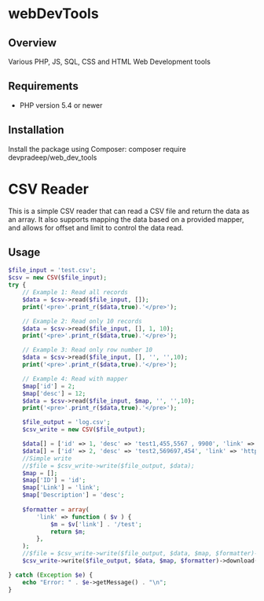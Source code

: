 # webDevTools

## Overview

Various PHP, JS, SQL, CSS and HTML Web Development tools

## Requirements

* PHP version 5.4 or newer

## Installation

Install the package using Composer:
composer require devpradeep/web_dev_tools

# CSV Reader

This is a simple CSV reader that can read a CSV file and return the data as an array. It also supports mapping the data based on a provided mapper, and allows for offset and limit to control the data read.

## Usage

```php
$file_input = 'test.csv';
$csv = new CSV($file_input);
try {
    // Example 1: Read all records
    $data = $csv->read($file_input, []); 
    print('<pre>'.print_r($data,true).'</pre>');

    // Example 2: Read only 10 records
    $data = $csv->read($file_input, [], 1, 10); 
    print('<pre>'.print_r($data,true).'</pre>');

    // Example 3: Read only row number 10
    $data = $csv->read($file_input, [], '', '',10); 
    print('<pre>'.print_r($data,true).'</pre>');

    // Example 4: Read with mapper
    $map['id'] = 2;
    $map['desc'] = 12;
    $data = $csv->read($file_input, $map, '', '',10); 
    print('<pre>'.print_r($data,true).'</pre>');

    $file_output = 'log.csv';
    $csv_write = new CSV($file_output);

    $data[] = ['id' => 1, 'desc' => 'test1,455,5567 , 9900', 'link' => 'http://test1.com'];
	$data[] = ['id' => 2, 'desc' => 'test2,569697,454', 'link' => 'http://test1.com'];
	//Simple write
	//$file = $csv_write->write($file_output, $data);
	$map = [];
	$map['ID'] = 'id';
	$map['Link'] = 'link';
	$map['Description'] = 'desc';
	
	$formatter = array(
		'link' => function ( $v ) {
			$m = $v['link'] . '/test';
			return $m;
		},
	);
	//$file = $csv_write->write($file_output, $data, $map, $formatter)->file;
	$csv_write->write($file_output, $data, $map, $formatter)->download();

} catch (Exception $e) {
    echo "Error: " . $e->getMessage() . "\n";
}